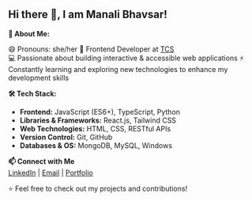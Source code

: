 ## Hi there 👋, I am Manali Bhavsar!

**🚀 About Me:**

😄 Pronouns: she/her
🎨 Frontend Developer at [TCS](https://www.tcs.com/)  
💻 Passionate about building interactive & accessible web applications
⚡ Constantly learning and exploring new technologies to enhance my development skills

**🛠️ Tech Stack:**
- **Frontend:** JavaScript (ES6+), TypeScript, Python  
- **Libraries & Frameworks:** React.js, Tailwind CSS
- **Web Technologies:** HTML, CSS, RESTful APIs 
- **Version Control:** Git, GitHub 
- **Databases & OS:** MongoDB, MySQL, Windows 

**📫 Connect with Me**  
[LinkedIn](https://www.linkedin.com/in/manalisbhavsar/) | [Email](mailto:manalisbhavsar@gmail.com) | [Portfolio](#)

⭐️ Feel free to check out my projects and contributions!
<!--
**ManaliSBhavsar/ManaliSBhavsar** is a ✨ _special_ ✨ repository because its `README.md` (this file) appears on your GitHub profile.

Here are some ideas to get you started:

- 🔭 I’m currently working on ...
- 🌱 I’m currently learning ...
- 👯 I’m looking to collaborate on ...
- 🤔 I’m looking for help with ...
- 💬 Ask me about ...
- 📫 How to reach me: ...
- 😄 Pronouns: ...
- ⚡ Fun fact: ...
-->
